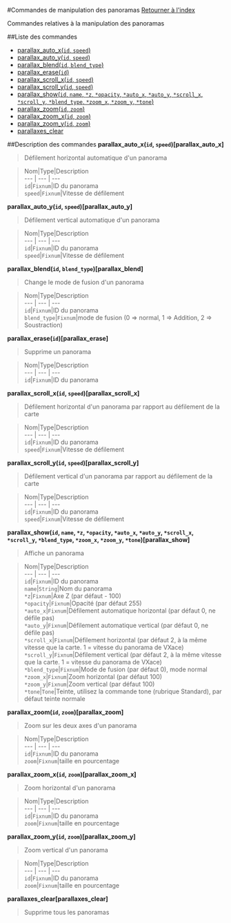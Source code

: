 #Commandes de manipulation des panoramas
[Retourner à l'index](__command_list.md)

Commandes relatives à la manipulation des panoramas

##Liste des commandes
*    [parallax_auto_x(`id`, `speed`)](#parallax_auto_x)
*    [parallax_auto_y(`id`, `speed`)](#parallax_auto_y)
*    [parallax_blend(`id`, `blend_type`)](#parallax_blend)
*    [parallax_erase(`id`)](#parallax_erase)
*    [parallax_scroll_x(`id`, `speed`)](#parallax_scroll_x)
*    [parallax_scroll_y(`id`, `speed`)](#parallax_scroll_y)
*    [parallax_show(`id`, `name`, `*z`, `*opacity`, `*auto_x`, `*auto_y`, `*scroll_x`, `*scroll_y`, `*blend_type`, `*zoom_x`, `*zoom_y`, `*tone`)](#parallax_show)
*    [parallax_zoom(`id`, `zoom`)](#parallax_zoom)
*    [parallax_zoom_x(`id`, `zoom`)](#parallax_zoom_x)
*    [parallax_zoom_y(`id`, `zoom`)](#parallax_zoom_y)
*    [parallaxes_clear](#parallaxes_clear)


##Description des commandes
**parallax_auto_x(`id`, `speed`)[parallax_auto_x]**

> Défilement horizontal automatique d'un panorama

  
> Nom|Type|Description  
--- | --- | ---  
`id`|`Fixnum`|ID du panorama  
`speed`|`Fixnum`|Vitesse de défilement  


**parallax_auto_y(`id`, `speed`)[parallax_auto_y]**

> Défilement vertical automatique d'un panorama

  
> Nom|Type|Description  
--- | --- | ---  
`id`|`Fixnum`|ID du panorama  
`speed`|`Fixnum`|Vitesse de défilement  


**parallax_blend(`id`, `blend_type`)[parallax_blend]**

> Change le mode de fusion d'un panorama

  
> Nom|Type|Description  
--- | --- | ---  
`id`|`Fixnum`|ID du panorama  
`blend_type`|`Fixnum`|mode de fusion (0 => normal, 1 => Addition, 2 => Soustraction)  


**parallax_erase(`id`)[parallax_erase]**

> Supprime un panorama

  
> Nom|Type|Description  
--- | --- | ---  
`id`|`Fixnum`|ID du panorama  


**parallax_scroll_x(`id`, `speed`)[parallax_scroll_x]**

> Défilement horizontal d'un panorama par rapport au défilement de la carte

  
> Nom|Type|Description  
--- | --- | ---  
`id`|`Fixnum`|ID du panorama  
`speed`|`Fixnum`|Vitesse de défilement  


**parallax_scroll_y(`id`, `speed`)[parallax_scroll_y]**

> Défilement vertical d'un panorama par rapport au défilement de la carte

  
> Nom|Type|Description  
--- | --- | ---  
`id`|`Fixnum`|ID du panorama  
`speed`|`Fixnum`|Vitesse de défilement  


**parallax_show(`id`, `name`, `*z`, `*opacity`, `*auto_x`, `*auto_y`, `*scroll_x`, `*scroll_y`, `*blend_type`, `*zoom_x`, `*zoom_y`, `*tone`)[parallax_show]**

> Affiche un panorama

  
> Nom|Type|Description  
--- | --- | ---  
`id`|`Fixnum`|ID du panorama  
`name`|`String`|Nom du panorama  
`*z`|`Fixnum`|Axe Z (par défaut - 100)  
`*opacity`|`Fixnum`|Opacité (par défaut 255)  
`*auto_x`|`Fixnum`|Défilement automatique horizontal (par défaut 0, ne défile pas)  
`*auto_y`|`Fixnum`|Défilement automatique vertical (par défaut 0, ne défile pas)  
`*scroll_x`|`Fixnum`|Défilement horizontal (par défaut 2, à la même vitesse que la carte. 1 = vitesse du panorama de VXace)  
`*scroll_y`|`Fixnum`|Défilement vertical (par défaut 2, à la même vitesse que la carte. 1 = vitesse du panorama de VXace)  
`*blend_type`|`Fixnum`|Mode de fusion (par défaut 0), mode normal  
`*zoom_x`|`Fixnum`|Zoom horizontal (par défaut 100)  
`*zoom_y`|`Fixnum`|Zoom vertical (par défaut 100)  
`*tone`|`Tone`|Teinte, utilisez la commande tone (rubrique Standard), par défaut teinte normale  


**parallax_zoom(`id`, `zoom`)[parallax_zoom]**

> Zoom sur les deux axes d'un panorama

  
> Nom|Type|Description  
--- | --- | ---  
`id`|`Fixnum`|ID du panorama  
`zoom`|`Fixnum`|taille en pourcentage  


**parallax_zoom_x(`id`, `zoom`)[parallax_zoom_x]**

> Zoom horizontal d'un panorama

  
> Nom|Type|Description  
--- | --- | ---  
`id`|`Fixnum`|ID du panorama  
`zoom`|`Fixnum`|taille en pourcentage  


**parallax_zoom_y(`id`, `zoom`)[parallax_zoom_y]**

> Zoom vertical d'un panorama

  
> Nom|Type|Description  
--- | --- | ---  
`id`|`Fixnum`|ID du panorama  
`zoom`|`Fixnum`|taille en pourcentage  


**parallaxes_clear[parallaxes_clear]**

> Supprime tous les panoramas

  
> 

